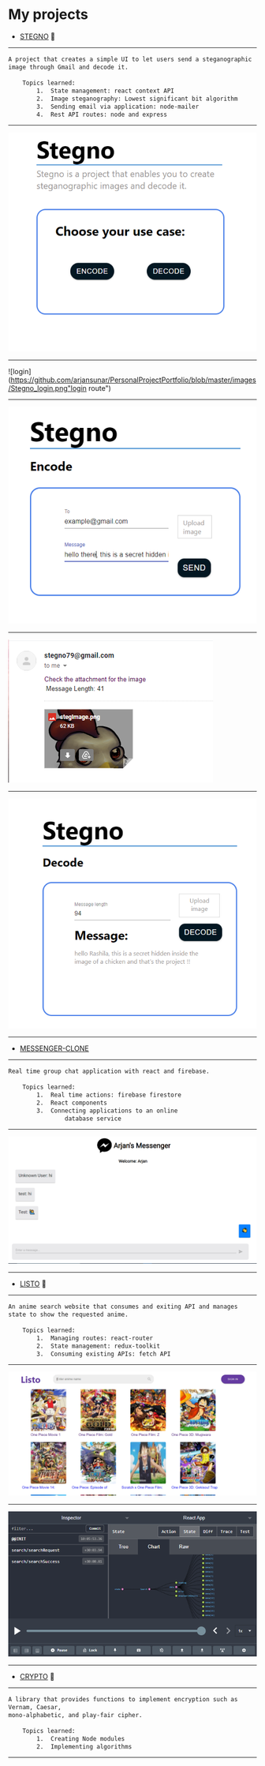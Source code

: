 # My projects 

*	[STEGNO](https://github.com/arjansunar/Stegno) 🔏
--- 
    A project that creates a simple UI to let users send a steganographic image through Gmail and decode it.

        Topics learned:
            1.	State management: react context API
            2.	Image steganography: Lowest significant bit algorithm
            3.	Sending email via application: node-mailer
            4.	Rest API routes: node and express 
---
![homepage](https://github.com/arjansunar/PersonalProjectPortfolio/blob/master/images/StegnoHomepage.png "stegno homepage")

---
![login](https://github.com/arjansunar/PersonalProjectPortfolio/blob/master/images/Stegno_login.png"login route")


---
![encode](https://github.com/arjansunar/PersonalProjectPortfolio/blob/master/images/Stegno_encode.png "encode route") 

---
![email](https://github.com/arjansunar/PersonalProjectPortfolio/blob/master/images/Stegno_email.png "email sent via stegno")

---
![decode](https://github.com/arjansunar/PersonalProjectPortfolio/blob/master/images/Stegno_decrypt.png "decode route")

---
*	[MESSENGER-CLONE](https://github.com/arjansunar/messenger-clone) 
---
    Real time group chat application with react and firebase.

        Topics learned:
            1.	Real time actions: firebase firestore
            2.	React components
            3.	Connecting applications to an online
                    database service 
---
![messenger_clone](./images/MessengerClone.PNG "Messenger-clone")

---

*	[LISTO](https://github.com/arjansunar/listo) 📃
---
    An anime search website that consumes and exiting API and manages state to show the requested anime.
        
        Topics learned: 
            1.	Managing routes: react-router 
            2.	State management: redux-toolkit
            3.	Consuming existing APIs: fetch API
---
![listo](./images/listo_search.PNG "listo Searchpage")

---
![Listo-redux](./images/listo_reduxToolkits.PNG "redux toolkit integration")
    
---

*	[CRYPTO](https://github.com/arjansunar/crypto) 🔐
---
    A library that provides functions to implement encryption such as Vernam, Caesar,
    mono-alphabetic, and play-fair cipher.

        Topics learned: 
            1.	Creating Node modules
            2.	Implementing algorithms 
---